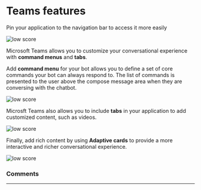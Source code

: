 # Teams features

Pin your application to the navigation bar to access it more easily  

<div class="image_center">
  <img :src="$withBase('/assets/img/virtual-agent-studio/teams_features/features1.png')" alt="low score">
</div>


Microsoft Teams allows you to customize your conversational experience with **command menus** and **tabs**.

Add **command menu** for your bot allows you to define a set of core commands your bot can always respond to. The list of commands is presented to the user above the compose message area when they are conversing with the chatbot.

<div class="image_center">
  <img :src="$withBase('/assets/img/virtual-agent-studio/teams_features/features2.png')" alt="low score">
</div>

Microsft Teams also allows you to include **tabs** in your application to add customized content, such as videos. 

<div class="image_center">
  <img :src="$withBase('/assets/img/virtual-agent-studio/teams_features/features3.png')" alt="low score">
</div>


Finally, add rich content by using **Adaptive cards** to provide a more interactive and richer conversational experience.

<div class="image_center">
  <img :src="$withBase('/assets/img/virtual-agent-studio/teams_features/features4.png')" alt="low score">
</div>


### Comments
---

<Commentaire />
